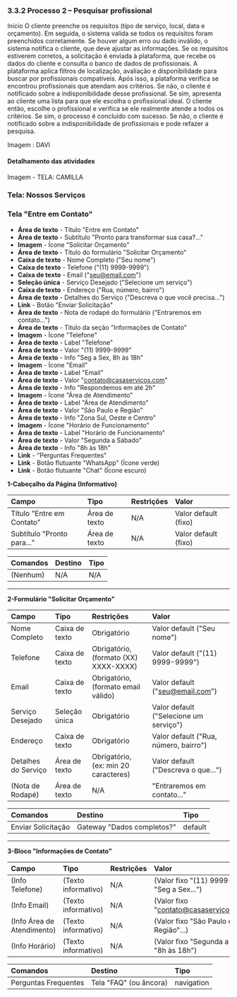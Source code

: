 ### 3.3.2 Processo 2 – Pesquisar profissional

Início
O cliente preenche os requisitos (tipo de serviço, local, data e orçamento). Em seguida, o sistema valida se todos os requisitos foram preenchidos corretamente. Se houver algum erro ou dado inválido, o sistema notifica o cliente, que deve ajustar as informações.
Se os requisitos estiverem corretos, a solicitação é enviada à plataforma, que recebe os dados do cliente e consulta o banco de dados de profissionais. A plataforma aplica filtros de localização, avaliação e disponibilidade para buscar por profissionais compatíveis.
Após isso, a plataforma verifica se encontrou profissionais que atendam aos critérios.
Se não, o cliente é notificado sobre a indisponibilidade desse profissional.
Se sim, apresenta ao cliente uma lista para que ele escolha o profissional ideal.
O cliente então, escolhe o profissional e verifica se ele realmente atende a todos os critérios.
Se sim, o processo é concluído com sucesso. Se não, o cliente é notificado sobre a indisponibilidade de profissionais e pode refazer a pesquisa.

Imagem : DAVI


#### Detalhamento das atividades

Imagem - TELA: CAMILLA

### Tela: Nossos Serviços

### Tela "Entre em Contato"
* **Área de texto** - Título "Entre em Contato"
* **Área de texto** - Subtítulo "Pronto para transformar sua casa?..."
* **Imagem** - Ícone "Solicitar Orçamento"
* **Área de texto** - Título do formulário "Solicitar Orçamento"
* **Caixa de texto** - Nome Completo ("Seu nome")
* **Caixa de texto** - Telefone ("(11) 9999-9999")
* **Caixa de texto** - Email ("seu@email.com")
* **Seleção única** - Serviço Desejado ("Selecione um serviço")
* **Caixa de texto** - Endereço ("Rua, número, bairro")
* **Área de texto** - Detalhes do Serviço ("Descreva o que você precisa...")
* **Link** - Botão "Enviar Solicitação"
* **Área de texto** - Nota de rodapé do formulário ("Entraremos em contato...")
* **Área de texto** - Título da seção "Informações de Contato"
* **Imagem** - Ícone "Telefone"
* **Área de texto** - Label "Telefone"
* **Área de texto** - Valor "(11) 9999-9999"
* **Área de texto** - Info "Seg a Sex, 8h às 18h"
* **Imagem** - Ícone "Email"
* **Área de texto** - Label "Email"
* **Área de texto** - Valor "contato@casaservicos.com"
* **Área de texto** - Info "Respondemos em até 2h"
* **Imagem** - Ícone "Área de Atendimento"
* **Área de texto** - Label "Área de Atendimento"
* **Área de texto** - Valor "São Paulo e Região"
* **Área de texto** - Info "Zona Sul, Oeste e Centro"
* **Imagem** - Ícone "Horário de Funcionamento"
* **Área de texto** - Label "Horário de Funcionamento"
* **Área de texto** - Valor "Segunda a Sábado"
* **Área de texto** - Info "8h às 18h"
* **Link** - "Perguntas Frequentes"
* **Link** - Botão flutuante "WhatsApp" (Ícone verde)
* **Link** - Botão flutuante "Chat" (Ícone escuro)



**1-Cabeçalho da Página (Informativo)**

| **Campo** | **Tipo** | **Restrições** | **Valor** |
| :--- | :--- | :--- | :--- |
| Título "Entre em Contato" | Área de texto | N/A | Valor default (fixo) |
| Subtítulo "Pronto para..." | Área de texto | N/A | Valor default (fixo) |

| **Comandos** | **Destino** | **Tipo** |
| :--- | :--- | :--- |
| (Nenhum) | N/A | N/A |

---

**2-Formulário "Solicitar Orçamento"**

| **Campo** | **Tipo** | **Restrições** | **Valor** |
| :--- | :--- | :--- | :--- |
| Nome Completo | Caixa de texto | Obrigatório | Valor default ("Seu nome") |
| Telefone | Caixa de texto | Obrigatório, (formato (XX) XXXX-XXXX) | Valor default ("(11) 9999-9999") |
| Email | Caixa de texto | Obrigatório, (formato email válido) | Valor default ("seu@email.com") |
| Serviço Desejado | Seleção única | Obrigatório | Valor default ("Selecione um serviço") |
| Endereço | Caixa de texto | Obrigatório | Valor default ("Rua, número, bairro") |
| Detalhes do Serviço | Área de texto | Obrigatório, (ex: min 20 caracteres) | Valor default ("Descreva o que...") |
| (Nota de Rodapé) | Área de texto | N/A | "Entraremos em contato..." |

| **Comandos** | **Destino** | **Tipo** |
| :--- | :--- | :--- |
| Enviar Solicitação | Gateway "Dados completos?" | default |

---

**3-Bloco "Informações de Contato"**

| **Campo** | **Tipo** | **Restrições** | **Valor** |
| :--- | :--- | :--- | :--- |
| (Info Telefone) | (Texto informativo) | N/A | (Valor fixo "(11) 9999-9999", "Seg a Sex...") |
| (Info Email) | (Texto informativo) | N/A | (Valor fixo "contato@casaservicos.com"...) |
| (Info Área de Atendimento) | (Texto informativo) | N/A | (Valor fixo "São Paulo e Região"...) |
| (Info Horário) | (Texto informativo) | N/A | (Valor fixo "Segunda a Sábado", "8h às 18h") |

| **Comandos** | **Destino** | **Tipo** |
| :--- | :--- | :--- |
| Perguntas Frequentes | Tela "FAQ" (ou âncora) | navigation |


